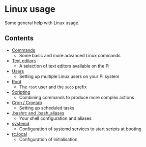 # Linux usage

Some general help with Linux usage.

## Contents

- [Commands](./commands.md)
    - Some basic and more advanced Linux commands
- [Text editors](./text-editors.md)
    - A selection of text editors available on the Pi
- [Users](./users.md)
    - Setting up multiple Linux users on your Pi system
- [Root](./root.md)
    - The `root` user and the `sudo` prefix
- [Scripting](./scripting.md)
    - Combining commands to produce more complex actions
- [Cron / Crontab](./cron.md)
    - Setting up scheduled tasks
- [.bashrc and .bash_aliases](./bashrc.md)
    - Your shell configuration and aliases
- [systemd](./systemd.md)
    - Configuration of systemd services to start scripts at booting
- [rc.local](./rc-local.md)
    - Configuration of initialisation
